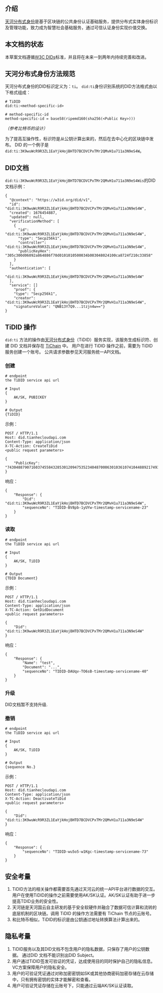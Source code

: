 ## 介绍
[天河分布式身份](https://tianhecloud.com/product/identityAuth)是基于区块链的公共身份认证基础服务，提供分布式实体身份标识及管理功能，致力成为智慧社会基础服务，通过可信认证身份实现价值交换。

## 本文档的状态
本草案文档遵循[W3C DIDs](https://www.w3.org/TR/2022/REC-did-core-20220719/)标准，并且将在未来一到两年内持续完善和改进。

## 天河分布式身份方法规范
天河分布式身份的DID标识定义为：`ti`。 `did:ti`身份识别系统的DID方法格式由以下格式组成：

```
# TiDID
did:ti:<method-specific-id>

# method-specific-id 
method-specific-id = base58(ripemd160(sha256(<Public Key>)))
```

*（参考比特币的设计）*

为了提高互操作性，标识符是从公钥计算出来的，然后在去中心化的区块链中发布。 DID 的一个例子是 `did:ti:3K9wuWcR9R3ZL1EaYjkHojBHTD7BCDVCPxTMr2QMvH1u711a3N9eS4W`。

## DID文档
`did:ti:3K9wuWcR9R3ZL1EaYjkHojBHTD7BCDVCPxTMr2QMvH1u711a3N9eS4Wis`的DID文档示例：
```
{
  "@context": "https://w3id.org/did/v1",
  "id": "did:ti:3K9wuWcR9R3ZL1EaYjkHojBHTD7BCDVCPxTMr2QMvH1u711a3N9eS4W",
  "created": 1676454887,
  "updated": null,
  "verificationMethod": [
    {
      "id": "did:ti:3K9wuWcR9R3ZL1EaYjkHojBHTD7BCDVCPxTMr2QMvH1u711a3N9eS4W",
      "type": "Secp256k1",
      "controller": "did:ti:3K9wuWcR9R3ZL1EaYjkHojBHTD7BCDVCPxTMr2QMvH1u711a3N9eS4W",
      "publicKeyHex": "305c300d06092a864886f70d0101010500034b003048024100ca8724f210c33858"
    }
  ],
  "authentication": [
       "did:ti:3K9wuWcR9R3ZL1EaYjkHojBHTD7BCDVCPxTMr2QMvH1u711a3N9eS4W"
  ],
  "service": []
    "proof": {
    "type": "Secp256k1",
    "creator": "did:ti:3K9wuWcR9R3ZL1EaYjkHojBHTD7BCDVCPxTMr2QMvH1u711a3N9eS4W",
    "signatureValue": "QNB13Y7Q9...1tzjn4w=="}
}
```

## TiDID 操作
`did:ti` 方法的操作由[天河分布式身份](https://tianhecloud.com/product/identityAuth)（TiDID）服务实现，该服务生成标识符、创建 DID 文档并保存在 [TiChain](https://tianhecloud.com/safeServices/safeTHChain) 中。 用户在进行 TiDID 操作之前，需要为 TiDID 服务创建一个账号。 公共请求参数参见天河服务统一API文档。
### 创建
```
# endpoint
the TiDID service api url

# Input
{
    AK/SK, PUBICKEY
}

# Output
{TiDID}
```

示例：
```
POST / HTTP/1.1
Host: did.tianhecloudapi.com
Content-Type: application/json
X-TC-Action: CreateTiDid
<public request parameters>

{
    "PublicKey": "7430488790716037455843285301209475352340487000630103610741044889217493578632422416688836099438173061252937088504002356479929639821721792771207629422355422",
}
```
响应：
```
{
    "Response": {
        "Did": "did:ti:3K9wuWcR9R3ZL1EaYjkHojBHTD7BCDVCPxTMr2QMvH1u711a3N9eS4W",
        "sequenceNo": "TIDID-BV8pb-1yUYw-timestamp-servicename-23"
    }
}
```
### 读取
```
# endpoint
the TiDID service api url

# Input
{
    AK/SK, TiDID
}

# Output
{TDID Document}
```

示例：
```
POST / HTTP/1.1
Host: did.tianhecloudapi.com
Content-Type: application/json
X-TC-Action: GetDidDocument
<public request parameters>

{
    "Did": "did:ti:3K9wuWcR9R3ZL1EaYjkHojBHTD7BCDVCPxTMr2QMvH1u711a3N9eS4W"
}
```
响应：
```
{
    "Response": {
        "Name": "test",
        "Document": "...",
        "sequenceNo": "TIDID-DAUqv-TO6sB-timestamp-servicename-40"
    }
}
```

### 升级
DID文档暂不支持升级.
  
### 撤销
```
# endpoint
the TiDID service api url

# Input
{
    AK/SK, TiDID
}

# Output
{sequence No.}
```
示例：
```
POST / HTTP/1.1
Host: did.tianhecloudapi.com
Content-Type: application/json
X-TC-Action: DeactivateTiDid
<public request parameters>

{
    "Did": "did:ti:3K9wuWcR9R3ZL1EaYjkHojBHTD7BCDVCPxTMr2QMvH1u711a3N9eS4W"
}
```
响应：
```
{
    "Response": {
        "sequenceNo": "TIDID-wu5o5-w1Kgc-timestamp-servicename-73"
    }
}
```
  
## 安全考量
1. TiDID方法的相关操作都需要首先通过天河云的统一API平台进行数据的交互。用户在使用TiDID的操作之前需要使用AK/SK认证。AK/SK认证有助于进一步提高TDID业务的安全性。
2. 天河链是天河国云自主研发的基于安全软硬件并融合了数据可信计算和流转的底层机制的区块链。调用 TiDID 的操作方法需要有 TiChain 节点的云账号。
3. 和比特币相似，TiDID的标识是由公钥通过地址转换算法计算出来的。
  
## 隐私考量
1. TiDID服务以及其DID文档不包含用户的隐私数据，只保存了用户的公钥数据。 通过DID 文档不能识别出DID Subject。
2. 用户通过TiDID签发可验证的凭证，达成使用目的同时保护自己的隐私信息。 VC方案保障用户的隐私安全。
3. 用户的可验证凭证通过对称加密密钥如SK或其他协商密码加密存储在云存储中，只有拥有密钥的实体才能解密和查看。
4. 用户可验证凭证存储在云账号下，只能通过云端AK/SK认证读取。
